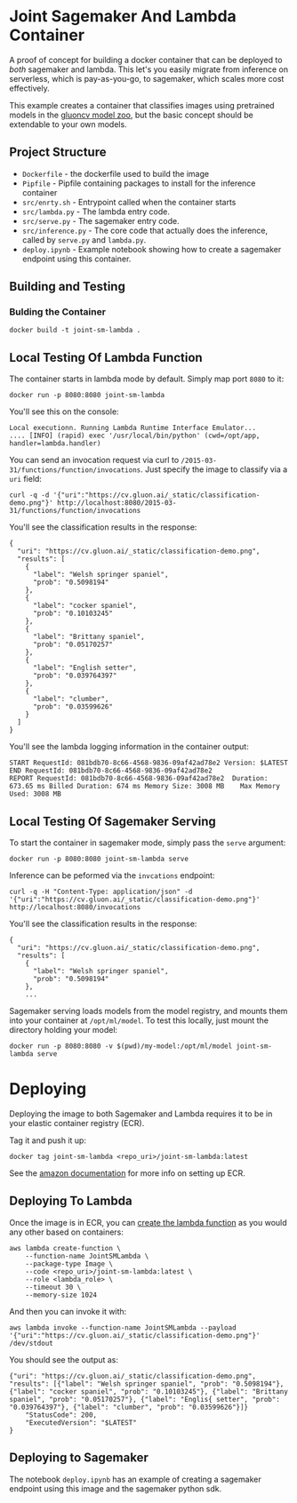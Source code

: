 # Joint Sagemaker And Lambda Container
A proof of concept for building a docker container that can be deployed to _both_ sagemaker and lambda. This let's you easily migrate from inference on serverless, which is pay-as-you-go, to sagemaker, which scales more cost effectively.

This example creates a container that classifies images using pretrained models in the [gluoncv model zoo](https://cv.gluon.ai/model_zoo/classification.html), but the basic concept should be extendable to your own models.

## Project Structure

* `Dockerfile` - the dockerfile used to build the image
* `Pipfile` - Pipfile containing packages to install for the inference container
* `src/enrty.sh` - Entrypoint called when the container starts
* `src/lambda.py` - The lambda entry code.
* `src/serve.py` - The sagemaker entry code.
* `src/inference.py` - The core code that actually does the inference, called by `serve.py` and `lambda.py`.
* `deploy.ipynb` - Example notebook showing how to create a sagemaker endpoint using this container.


## Building and Testing

### Bulding the Container
```shell
docker build -t joint-sm-lambda .
```

## Local Testing Of Lambda Function
The container starts in lambda mode by default. Simply map port `8080` to it:

```shell
docker run -p 8080:8080 joint-sm-lambda
```

You'll see this on the console:
```shell
Local executionn. Running Lambda Runtime Interface Emulator...
.... [INFO] (rapid) exec '/usr/local/bin/python' (cwd=/opt/app, handler=lambda.handler)
```

You can send an invocation request via curl to `/2015-03-31/functions/function/invocations`. Just specify the image to classify via a `uri` field:
```shell
curl -q -d '{"uri":"https://cv.gluon.ai/_static/classification-demo.png"}' http://localhost:8080/2015-03-31/functions/function/invocations
```

You'll see the classification results in the response:
```shell
{
  "uri": "https://cv.gluon.ai/_static/classification-demo.png",
  "results": [
    {
      "label": "Welsh springer spaniel",
      "prob": "0.5098194"
    },
    {
      "label": "cocker spaniel",
      "prob": "0.10103245"
    },
    {
      "label": "Brittany spaniel",
      "prob": "0.05170257"
    },
    {
      "label": "English setter",
      "prob": "0.039764397"
    },
    {
      "label": "clumber",
      "prob": "0.03599626"
    }
  ]
}
```

You'll see the lambda logging information in the container output:
```
START RequestId: 081bdb70-8c66-4568-9836-09af42ad78e2 Version: $LATEST
END RequestId: 081bdb70-8c66-4568-9836-09af42ad78e2
REPORT RequestId: 081bdb70-8c66-4568-9836-09af42ad78e2	Duration: 673.65 ms	Billed Duration: 674 ms	Memory Size: 3008 MB	Max Memory Used: 3008 MB
```

## Local Testing Of Sagemaker Serving
To start the container in sagemaker mode, simply pass the `serve` argument:
```shell
docker run -p 8080:8080 joint-sm-lambda serve
```

Inference can be peformed via the `invcations` endpoint:
```shell
curl -q -H "Content-Type: application/json" -d '{"uri":"https://cv.gluon.ai/_static/classification-demo.png"}' http://localhost:8080/invocations
```

You'll see the classification results in the response:
```shell
{
  "uri": "https://cv.gluon.ai/_static/classification-demo.png",
  "results": [
    {
      "label": "Welsh springer spaniel",
      "prob": "0.5098194"
    },
    ...
```

Sagemaker serving loads models from the model registry, and mounts them into your container at `/opt/ml/model`. To test this locally, just mount the directory holding your model:
```shell
docker run -p 8080:8080 -v $(pwd)/my-model:/opt/ml/model joint-sm-lambda serve
```

# Deploying

Deploying the image to both Sagemaker and Lambda requires it to be in your elastic container registry (ECR). 

Tag it and push it up:
```shell
docker tag joint-sm-lambda <repo_uri>/joint-sm-lambda:latest
```
See the [amazon documentation](https://aws.amazon.com/ecr/getting-started/) for more info on setting up ECR.

## Deploying To Lambda
Once the image is in ECR, you can [create the lambda function](https://docs.aws.amazon.com/lambda/latest/dg/configuration-images.html#configuration-images-api) as you would any other based on containers:

```shell
aws lambda create-function \
    --function-name JointSMLambda \
    --package-type Image \
    --code <repo_uri>/joint-sm-lambda:latest \
    --role <lambda_role> \
    --timeout 30 \
    --memory-size 1024
```

And then you can invoke it with:
```shell
aws lambda invoke --function-name JointSMLambda --payload '{"uri":"https://cv.gluon.ai/_static/classification-demo.png"}' /dev/stdout
```

You should see the output as:
```
{"uri": "https://cv.gluon.ai/_static/classification-demo.png", "results": [{"label": "Welsh springer spaniel", "prob": "0.5098194"}, {"label": "cocker spaniel", "prob": "0.10103245"}, {"label": "Brittany spaniel", "prob": "0.05170257"}, {"label": "Englis{ setter", "prob": "0.039764397"}, {"label": "clumber", "prob": "0.03599626"}]}
    "StatusCode": 200,
    "ExecutedVersion": "$LATEST"
}
```
## Deploying to Sagemaker
The notebook `deploy.ipynb` has an example of creating a sagemaker endpoint using this image and the sagemaker python sdk.